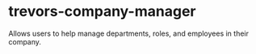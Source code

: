 # trevors-company-manager
Allows users to help manage departments, roles, and employees in their company.
